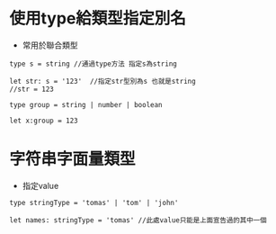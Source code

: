 # 使用type給類型指定別名
- 常用於聯合類型

```
type s = string //通過type方法 指定s為string

let str: s = '123'  //指定str型別為s 也就是string
//str = 123

type group = string | number | boolean

let x:group = 123

```

# 字符串字面量類型
- 指定value

```
type stringType = 'tomas' | 'tom' | 'john'

let names: stringType = 'tomas' //此處value只能是上面宣告過的其中一個
```